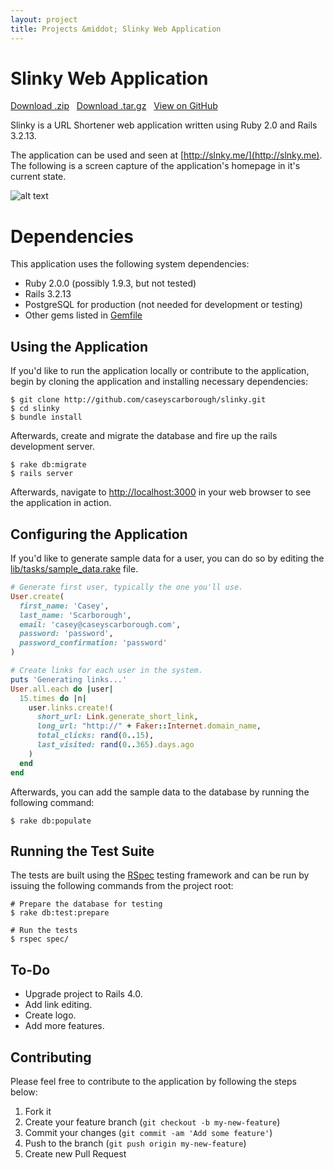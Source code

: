 ```yaml
---
layout: project
title: Projects &middot; Slinky Web Application
---
```


# Slinky Web Application

<i class="icon-cloud-download"></i> <a href="https://github.com/caseyscarborough/slinky/zipball/master">Download .zip</a> &nbsp; 
<i class="icon-cloud-download"></i> <a href="https://github.com/caseyscarborough/slinky/tarball/master">Download .tar.gz</a> &nbsp; 
<i class="icon-github"></i> <a href="https://github.com/caseyscarborough/slinky">View on GitHub</a>

Slinky is a URL Shortener web application written using Ruby 2.0 and Rails 3.2.13.

The application can be used and seen at [http://slnky.me/](http://slnky.me). The following is a screen capture of the application's homepage in it's current state.

![alt text][screenshot]

# Dependencies

This application uses the following system dependencies:

* Ruby 2.0.0 (possibly 1.9.3, but not tested)
* Rails 3.2.13
* PostgreSQL for production (not needed for development or testing)
* Other gems listed in [Gemfile](https://github.com/caseyscarborough/slinky/blob/master/Gemfile)


## Using the Application

If you'd like to run the application locally or contribute to the application, begin by cloning the application and installing necessary dependencies:

<pre class="no-highlight"><code><span class="dollar">$</span> git clone http://github.com/caseyscarborough/slinky.git
<span class="dollar">$</span> cd slinky
<span class="dollar">$</span> bundle install</code></pre>

Afterwards, create and migrate the database and fire up the rails development server.

<pre class="no-highlight"><code><span class="dollar">$</span> rake db:migrate
<span class="dollar">$</span> rails server
</code></pre>

Afterwards, navigate to [http://localhost:3000](http://localhost:3000) in your web browser to see the application in action.

## Configuring the Application

If you'd like to generate sample data for a user, you can do so by editing the [lib/tasks/sample_data.rake](https://github.com/caseyscarborough/slinky/blob/master/lib/tasks/sample_data.rake) file.

```ruby
# Generate first user, typically the one you'll use.
User.create(
  first_name: 'Casey', 
  last_name: 'Scarborough',
  email: 'casey@caseyscarborough.com',
  password: 'password',
  password_confirmation: 'password'
)

# Create links for each user in the system.
puts 'Generating links...'
User.all.each do |user|     
  15.times do |n|
    user.links.create!(
      short_url: Link.generate_short_link, 
      long_url: "http://" + Faker::Internet.domain_name, 
      total_clicks: rand(0..15),
      last_visited: rand(0..365).days.ago
    )
  end
end
```

Afterwards, you can add the sample data to the database by running the following command:

<pre class="highlight"><code class="bash"><span class="dollar">$</span> rake db:populate</code></pre>

## Running the Test Suite
The tests are built using the [RSpec](http://rspec.info/) testing framework and can be run by issuing the following commands from the project root:

<pre class="highlight"><code class="bash"># Prepare the database for testing
<span class="dollar">$</span> rake db:test:prepare

# Run the tests
<span class="dollar">$</span> rspec spec/
</code></pre>

## To-Do

* Upgrade project to Rails 4.0.
* Add link editing.
* Create logo.
* Add more features.


## Contributing

Please feel free to contribute to the application by following the steps below:

1. Fork it
2. Create your feature branch (`git checkout -b my-new-feature`)
3. Commit your changes (`git commit -am 'Add some feature'`)
4. Push to the branch (`git push origin my-new-feature`)
5. Create new Pull Request


[screenshot]: https://github.com/caseyscarborough/slinky/raw/master/app/assets/images/homepage.png "The application's main layout."